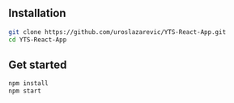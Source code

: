 ## Installation

```bash
git clone https://github.com/uroslazarevic/YTS-React-App.git
cd YTS-React-App
```

## Get started

```bash
npm install
npm start
```